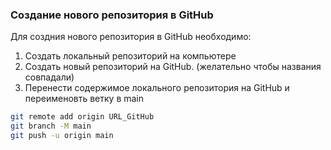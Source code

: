 ### Создание нового репозитория в GitHub
Для создния нового репозитория в GitHub необходимо:
1. Создать локальный репозиторий на компьютере
2. Создать новый репозиторий на GitHub. (желательно чтобы названия совпадали)
3. Перенести содержимое локального репозитория на GitHub и переименовть ветку в main
```sh
git remote add origin URL_GitHub
git branch -M main
git push -u origin main
```
